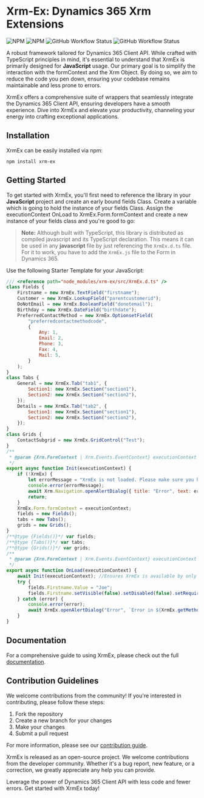 # Xrm-Ex: Dynamics 365 Xrm Extensions

![NPM](https://img.shields.io/npm/l/xrm-ex)
![NPM](https://img.shields.io/npm/v/xrm-ex)
![GitHub Workflow Status](https://github.com/AhashSritharan/Xrm-Ex/actions/workflows/XrmEx.yml/badge.svg?branch%253Dmain)
![GitHub Workflow Status](https://github.com/AhashSritharan/Xrm-Ex/actions/workflows/playwright.yml/badge.svg?branch%253Dmain)

A robust framework tailored for Dynamics 365 Client API. While crafted with TypeScript principles in mind, it's essential to understand that XrmEx is primarily designed for **JavaScript** usage. Our primary goal is to simplify the interaction with the formContext and the Xrm Object. By doing so, we aim to reduce the code you pen down, ensuring your codebase remains maintainable and less prone to errors.

XrmEx offers a comprehensive suite of wrappers that seamlessly integrate the Dynamics 365 Client API, ensuring developers have a smooth experience. Dive into XrmEx and elevate your productivity, channeling your energy into crafting exceptional applications.

## Installation
XrmEx can be easily installed via npm:
```shell
npm install xrm-ex
```

## Getting Started
To get started with XrmEx, you'll first need to reference the library in your **JavaScript** project and create an early bound fields Class. Create a variable which is going to hold the instance of your fields Class. Assign the executionContext OnLoad to XrmEx.Form.formContext and create a new instance of your fields class and you're good to go:

> **Note:** Although built with TypeScript, this library is distributed as compiled javascript and its TypeScript declaration. This means it can be used in any **javascript** file by just referencing the `XrmEx.d.ts` file. For it to work, you have to add the `XrmEx.js` file to the Form in Dynamics 365.

Use the following Starter Template for your JavaScript:
```js
/// <reference path="node_modules/xrm-ex/src/XrmEx.d.ts" />
class Fields {
    Firstname = new XrmEx.TextField("firstname");
    Customer = new XrmEx.LookupField("parentcustomerid");
    DoNotEmail = new XrmEx.BooleanField("donotemail");
    Birthday = new XrmEx.DateField("birthdate");
    PreferredContactMethod = new XrmEx.OptionsetField(
        "preferredcontactmethodcode",
        {
            Any: 1,
            Email: 2,
            Phone: 3,
            Fax: 4,
            Mail: 5,
        }
    );
}
class Tabs {
    General = new XrmEx.Tab("tab1", {
        Section1: new XrmEx.Section("section1"),
        Section2: new XrmEx.Section("section2"),
    });
    Details = new XrmEx.Tab("tab2", {
        Section1: new XrmEx.Section("section1"),
        Section2: new XrmEx.Section("section2"),
    });
}
class Grids {
    ContactSubgrid = new XrmEx.GridControl("Test");
}
/**
 * @param {Xrm.FormContext | Xrm.Events.EventContext} executionContext 
 */
export async function Init(executionContext) {
    if (!XrmEx) {
        let errorMessage = "XrmEx is not loaded. Please make sure you have XrmEx.js loaded in your form.";
        console.error(errorMessage);
        await Xrm.Navigation.openAlertDialog({ title: "Error", text: errorMessage, });
        return;
    }
    XrmEx.Form.formContext = executionContext;
    fields = new Fields();
    tabs = new Tabs();
    grids = new Grids();
}
/**@type {Fields()}*/ var fields;
/**@type {Tabs()}*/ var tabs;
/**@type {Grids()}*/ var grids;
/**
 * @param {Xrm.FormContext | Xrm.Events.EventContext} executionContext 
 */
export async function OnLoad(executionContext) {
    await Init(executionContext); //Ensures XrmEx is available by only accessing it after the OnLoad Event
    try {
        fields.Firstname.Value = "Joe";
        fields.Firstname.setVisible(false).setDisabled(false).setRequired(true);
    } catch (error) {
        console.error(error);
        await XrmEx.openAlertDialog("Error", `Error in ${XrmEx.getMethodName()}\n` + error.message);
    }
}
```

## Documentation
For a comprehensive guide to using XrmEx, please check out the full [documentation](https://github.com/AhashSritharan/Xrm-Ex/blob/main/docs/modules/XrmEx.md).

## Contribution Guidelines

We welcome contributions from the community! If you're interested in contributing, please follow these steps:

1.  Fork the repository
2.  Create a new branch for your changes
3.  Make your changes
4.  Submit a pull request

For more information, please see our [contribution guide](https://github.com/AhashSritharan/Xrm-Ex/blob/main/CONTRIBUTING.md).

XrmEx is released as an open-source project. We welcome contributions from the developer community. Whether it's a bug report, new feature, or a correction, we greatly appreciate any help you can provide.

Leverage the power of Dynamics 365 Client API with less code and fewer errors. Get started with XrmEx today!
